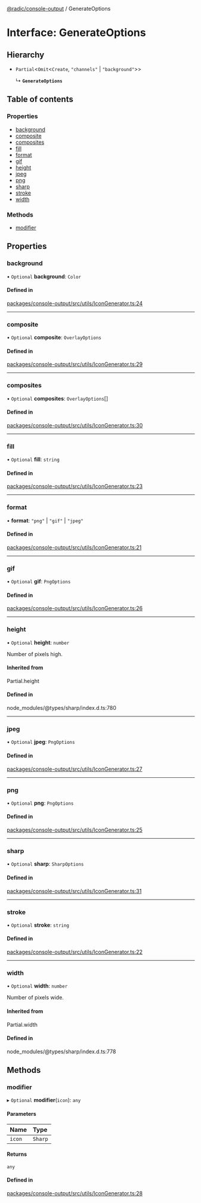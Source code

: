 [@radic/console-output](../README.md) / GenerateOptions

# Interface: GenerateOptions

## Hierarchy

- `Partial`<`Omit`<`Create`, ``"channels"`` \| ``"background"``\>\>

  ↳ **`GenerateOptions`**

## Table of contents

### Properties

- [background](GenerateOptions.md#background)
- [composite](GenerateOptions.md#composite)
- [composites](GenerateOptions.md#composites)
- [fill](GenerateOptions.md#fill)
- [format](GenerateOptions.md#format)
- [gif](GenerateOptions.md#gif)
- [height](GenerateOptions.md#height)
- [jpeg](GenerateOptions.md#jpeg)
- [png](GenerateOptions.md#png)
- [sharp](GenerateOptions.md#sharp)
- [stroke](GenerateOptions.md#stroke)
- [width](GenerateOptions.md#width)

### Methods

- [modifier](GenerateOptions.md#modifier)

## Properties

### background

• `Optional` **background**: `Color`

#### Defined in

[packages/console-output/src/utils/IconGenerator.ts:24](https://github.com/robinradic/npm-console/blob/10cb77f/packages/console-output/src/utils/IconGenerator.ts#L24)

___

### composite

• `Optional` **composite**: `OverlayOptions`

#### Defined in

[packages/console-output/src/utils/IconGenerator.ts:29](https://github.com/robinradic/npm-console/blob/10cb77f/packages/console-output/src/utils/IconGenerator.ts#L29)

___

### composites

• `Optional` **composites**: `OverlayOptions`[]

#### Defined in

[packages/console-output/src/utils/IconGenerator.ts:30](https://github.com/robinradic/npm-console/blob/10cb77f/packages/console-output/src/utils/IconGenerator.ts#L30)

___

### fill

• `Optional` **fill**: `string`

#### Defined in

[packages/console-output/src/utils/IconGenerator.ts:23](https://github.com/robinradic/npm-console/blob/10cb77f/packages/console-output/src/utils/IconGenerator.ts#L23)

___

### format

• **format**: ``"png"`` \| ``"gif"`` \| ``"jpeg"``

#### Defined in

[packages/console-output/src/utils/IconGenerator.ts:21](https://github.com/robinradic/npm-console/blob/10cb77f/packages/console-output/src/utils/IconGenerator.ts#L21)

___

### gif

• `Optional` **gif**: `PngOptions`

#### Defined in

[packages/console-output/src/utils/IconGenerator.ts:26](https://github.com/robinradic/npm-console/blob/10cb77f/packages/console-output/src/utils/IconGenerator.ts#L26)

___

### height

• `Optional` **height**: `number`

Number of pixels high.

#### Inherited from

Partial.height

#### Defined in

node_modules/@types/sharp/index.d.ts:780

___

### jpeg

• `Optional` **jpeg**: `PngOptions`

#### Defined in

[packages/console-output/src/utils/IconGenerator.ts:27](https://github.com/robinradic/npm-console/blob/10cb77f/packages/console-output/src/utils/IconGenerator.ts#L27)

___

### png

• `Optional` **png**: `PngOptions`

#### Defined in

[packages/console-output/src/utils/IconGenerator.ts:25](https://github.com/robinradic/npm-console/blob/10cb77f/packages/console-output/src/utils/IconGenerator.ts#L25)

___

### sharp

• `Optional` **sharp**: `SharpOptions`

#### Defined in

[packages/console-output/src/utils/IconGenerator.ts:31](https://github.com/robinradic/npm-console/blob/10cb77f/packages/console-output/src/utils/IconGenerator.ts#L31)

___

### stroke

• `Optional` **stroke**: `string`

#### Defined in

[packages/console-output/src/utils/IconGenerator.ts:22](https://github.com/robinradic/npm-console/blob/10cb77f/packages/console-output/src/utils/IconGenerator.ts#L22)

___

### width

• `Optional` **width**: `number`

Number of pixels wide.

#### Inherited from

Partial.width

#### Defined in

node_modules/@types/sharp/index.d.ts:778

## Methods

### modifier

▸ `Optional` **modifier**(`icon`): `any`

#### Parameters

| Name | Type |
| :------ | :------ |
| `icon` | `Sharp` |

#### Returns

`any`

#### Defined in

[packages/console-output/src/utils/IconGenerator.ts:28](https://github.com/robinradic/npm-console/blob/10cb77f/packages/console-output/src/utils/IconGenerator.ts#L28)
